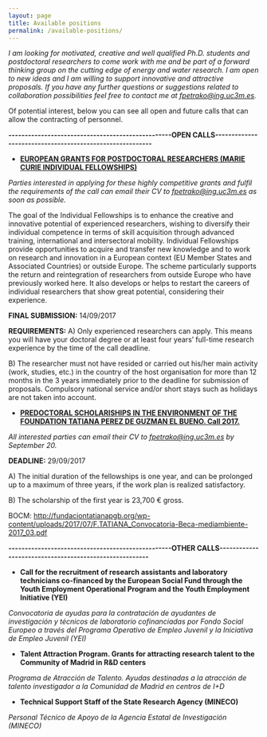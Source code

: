 ```yaml
---
layout: page
title: Available positions
permalink: /available-positions/
---
```


*I am looking for  motivated, creative and well qualified Ph.D. students and postdoctoral researchers to come work with me and be part of a forward thinking group on the cutting edge of energy and water research. I am open to new ideas and I am willing to support innovative and attractive proposals. If you have any further questions or suggestions related to collaboration possibilities feel free to contact me at fpetrako@ing.uc3m.es.*

Of potential interest, below you can see all open and future calls that can allow the contracting of personnel. 


**--------------------------------------------------OPEN CALLS---------------------------------------------------------**

- **[EUROPEAN GRANTS FOR POSTDOCTORAL RESEARCHERS (MARIE CURIE INDIVIDUAL FELLOWSHIPS)](http://ec.europa.eu/research/participants/portal/desktop/en/opportunities/h2020/calls/h2020-msca-if-2017.html#c,topics=callIdentifier/t/H2020-MSCA-IF-2017/1/1/1/default-group&callStatus/t/Forthcoming/1/1/0/default-group&callStatus/t/Open/1/1/0/default-group&callStatus/t/Closed/1/1/0/default-group&+identifier/desc)**

_Parties interested in applying for these highly competitive grants and fulfil the requirements of the call can email their CV to fpetrako@ing.uc3m.es as soon as possible._

The goal of the Individual Fellowships is to enhance the creative and innovative potential of experienced researchers, wishing to diversify their individual competence in terms of skill acquisition through advanced training, international and intersectoral mobility. Individual Fellowships provide opportunities to acquire and transfer new knowledge and to work on research and innovation in a European context (EU Member States and Associated Countries) or outside Europe. The scheme particularly supports the return and reintegration of researchers from outside Europe who have previously worked here. It also develops or helps to restart the careers of individual researchers that show great potential, considering their experience.

**FINAL SUBMISSION:** 14/09/2017   

**REQUIREMENTS:**
A) Only experienced researchers can apply. This means you will have your doctoral degree or at least four years’ full-time research experience by the time of the call deadline.

B) The researcher must not have resided or carried out his/her main activity (work, studies, etc.) in the country of the host organisation for more than 12 months in the 3 years immediately prior to the deadline for submission of proposals. Compulsory national service and/or short stays such as holidays are not taken into account. 

- **[PREDOCTORAL SCHOLARISHIPS IN THE ENVIRONMENT OF THE FOUNDATION TATIANA PEREZ DE GUZMAN EL BUENO. Call 2017.](http://fundaciontatianapgb.org/convocatorias/becas-investigacion/convocatoria-becas-predoctorales-medioambiente-2017/)**

_All interested parties can email their CV to fpetrako@ing.uc3m.es by September 20._

**DEADLINE:** 29/09/2017   

A) The initial duration of the fellowships is one year, and can be prolonged up to a maximum of three years, if the work plan is realized satisfactory.

B) The scholarship of the first year is 23,700 € gross. 


BOCM: http://fundaciontatianapgb.org/wp-content/uploads/2017/07/F.TATIANA_Convocatoria-Beca-mediambiente-2017_03.pdf


**--------------------------------------------------OTHER CALLS-------------------------------------------------------**

- **Call for the recruitment of research assistants and laboratory technicians co-financed by the European Social Fund through the Youth Employment Operational Program and the Youth Employment Initiative (YEI)**

*Convocatoria de ayudas para la contratación de ayudantes de investigación y técnicos de laboratorio cofinanciadas por Fondo Social Europeo a través del Programa Operativo de Empleo Juvenil y la Iniciativa de Empleo Juvenil (YEI)*


- **Talent Attraction Program. Grants for attracting research talent to the Community of Madrid in R&D centers**

*Programa de Atracción de Talento. Ayudas destinadas a la atracción de talento investigador a la Comunidad de Madrid en centros de I+D*


- **Technical Support Staff of the State Research Agency (MINECO)**

*Personal Técnico de Apoyo de la Agencia Estatal de Investigación (MINECO)*

